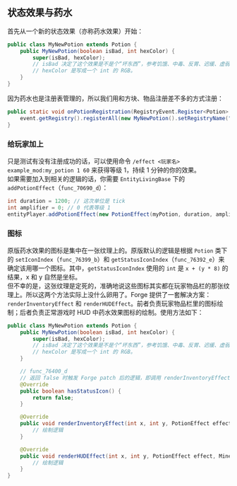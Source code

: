 ## 状态效果与药水

首先从一个新的状态效果（亦称药水效果）开始：

```java
public class MyNewPotion extends Potion {
    public MyNewPotion(boolean isBad, int hexColor) {
        super(isBad, hexColor);
        // isBad 决定了这个效果是不是个“坏东西”，参考饥饿、中毒、反胃、迟缓、虚弱等。
        // hexColor 是写成一个 int 的 RGB。
    }
}
```

因为药水也是注册表管理的，所以我们用和方块、物品注册差不多的方式注册：

```java
public static void onPotionRegistration(RegistryEvent.Register<Potion> event) {
    event.getRegistry().registerAll(new MyNewPotion().setRegistryName("example_mod", "my_potion"));
}
```

### 给玩家加上

只是测试有没有注册成功的话，可以使用命令 `/effect <玩家名> example_mod:my_potion 1 60` 来获得等级 1，持续 1 分钟的你的效果。  
如果需要加入到相关的逻辑的话，你需要 `EntityLivingBase` 下的 `addPotionEffect`（`func_70690_d`）：

```java
int duration = 1200; // 这次单位是 tick
int amplifier = 0; // 0 代表等级 1
entityPlayer.addPotionEffect(new PotionEffect(myPotion, duration, amplifier));
```

### 图标

原版药水效果的图标是集中在一张纹理上的。原版默认的逻辑是根据 `Potion` 类下的 `setIconIndex`（`func_76399_b`）和 `getStatusIconIndex`（`func_76392_e`）来确定该用哪一个图标。其中，`getStatusIconIndex` 使用的 `int` 是 `x + (y * 8)` 的结果，x 和 y 自然是坐标。  
但不幸的是，这张纹理是定死的，准确地说这些图标其实都在玩家物品栏的那张纹理上。所以这两个方法实际上没什么卵用了。Forge 提供了一套解决方案：`renderInventoryEffect` 和 `renderHUDEffect`。前者负责玩家物品栏里的图标绘制；后者负责正常游戏时 HUD 中药水效果图标的绘制。使用方法如下：

```java
public class MyNewPotion extends Potion {
    public MyNewPotion(boolean isBad, int hexColor) {
        super(isBad, hexColor);
        // isBad 决定了这个效果是不是个“坏东西”，参考饥饿、中毒、反胃、迟缓、虚弱等。
        // hexColor 是写成一个 int 的 RGB。
    }

    // func_76400_d
    // 返回 false 时触发 Forge patch 后的逻辑，即调用 renderInventoryEffect 和 renderHUDEffect
    @Override
    public boolean hasStatusIcon() {
        return false;
    }

    @Override
    public void renderInventoryEffect(int x, int y, PotionEffect effect, Minecraft mc) {
        // 绘制逻辑
    }

    @Override
    public void renderHUDEffect(int x, int y, PotionEffect effect, Minecraft mc, float alpha) {
        // 绘制逻辑
    }
}
```
